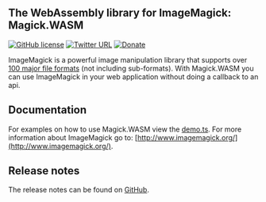 ## The WebAssembly library for ImageMagick: Magick.WASM

[![GitHub license](https://img.shields.io/badge/license-Apache%202-green.svg)](https://raw.githubusercontent.com/dlemstra/Magick.WASM/master/license.txt)
[![Twitter URL](https://img.shields.io/badge/twitter-follow-1da1f2.svg)](https://twitter.com/MagickNET)
[![Donate](https://img.shields.io/badge/%24-donate-ff00ff.svg)](https://github.com/sponsors/dlemstra)

ImageMagick is a powerful image manipulation library that supports over [100 major file formats](https://www.imagemagick.org/script/formats.php) (not including sub-formats).
With Magick.WASM you can use ImageMagick in your web application without doing a callback to an api.

## Documentation

For examples on how to use Magick.WASM view the [demo.ts](https://github.com/dlemstra/Magick.WASM/blob/master/demo/demo.ts).
For more information about ImageMagick go to: [http://www.imagemagick.org/](http://www.imagemagick.org/).

## Release notes

The release notes can be found on [GitHub](https://github.com/dlemstra/Magick.WASM/releases/tag/0.0.7).
